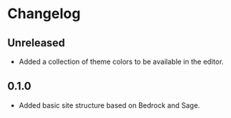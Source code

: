 # Changelog

## Unreleased

- Added a collection of theme colors to be available in the editor.

## 0.1.0

- Added basic site structure based on Bedrock and Sage.
